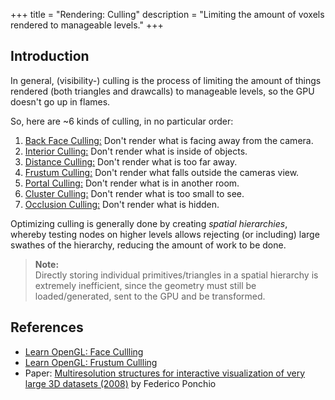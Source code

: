 +++
title = "Rendering: Culling"
description = "Limiting the amount of voxels rendered to manageable levels."
+++

## Introduction

In general, (visibility-) culling is the process of limiting the amount of things rendered
(both triangles and drawcalls) to manageable levels, so the GPU doesn't go up in flames.

So, here are ~6 kinds of culling, in no particular order:

1. [Back Face Culling:](./back-face-culling) Don't render what is facing away from the camera.
2. [Interior Culling:](./interior-culling) Don't render what is inside of objects.
3. [Distance Culling:](./distance-culling) Don't render what is too far away.
4. [Frustum Culling:](./frustum-culling) Don't render what falls outside the cameras view.
5. [Portal Culling:](./frustum-culling) Don't render what is in another room.
6. [Cluster Culling:](./cluster-culling) Don't render what is too small to see.
7. [Occlusion Culling:](./occlusion-culling) Don't render what is hidden.

Optimizing culling is generally done by creating *spatial hierarchies*,
whereby testing nodes on higher levels allows rejecting (or including)
large swathes of the hierarchy, reducing the amount of work to be done.

> **Note:**  
> Directly storing individual primitives/triangles in a spatial hierarchy is extremely inefficient,
> since the geometry must still be loaded/generated, sent to the GPU and be transformed.

## References

- [Learn OpenGL: Face Cullling](https://learnopengl.com/Advanced-OpenGL/Face-culling)
- [Learn OpenGL: Frustum Cullling](https://learnopengl.com/Guest-Articles/2021/Scene/Frustum-Culling)
- Paper: [Multiresolution structures for interactive visualization of very large 3D datasets (2008)](https://d-nb.info/997062789/34) by Federico Ponchio
